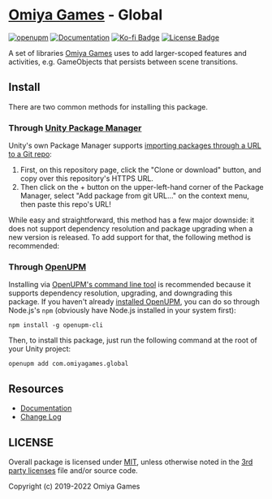 # [Omiya Games](https://www.omiyagames.com/) - Global

[![openupm](https://img.shields.io/npm/v/com.omiyagames.global?label=openupm&registry_uri=https://package.openupm.com)](https://openupm.com/packages/com.omiyagames.global/) [![Documentation](https://github.com/OmiyaGames/omiya-games-global/workflows/Host%20DocFX%20Documentation/badge.svg)](https://omiyagames.github.io/omiya-games-global/) [![Ko-fi Badge](https://img.shields.io/badge/donate-ko--fi-29abe0.svg?logo=ko-fi)](https://ko-fi.com/I3I51KS8F) [![License Badge](https://img.shields.io/github/license/OmiyaGames/omiya-games-global)](/LICENSE.md) 

A set of libraries [Omiya Games](https://www.omiyagames.com/) uses to add larger-scoped features and activities, e.g. GameObjects that persists between scene transitions.

## Install

There are two common methods for installing this package.

### Through [Unity Package Manager](https://docs.unity3d.com/Manual/upm-ui-giturl.html)

Unity's own Package Manager supports [importing packages through a URL to a Git repo](https://docs.unity3d.com/Manual/upm-ui-giturl.html):

1. First, on this repository page, click the "Clone or download" button, and copy over this repository's HTTPS URL.  
2. Then click on the + button on the upper-left-hand corner of the Package Manager, select "Add package from git URL..." on the context menu, then paste this repo's URL!

While easy and straightforward, this method has a few major downside: it does not support dependency resolution and package upgrading when a new version is released.  To add support for that, the following method is recommended:

### Through [OpenUPM](https://openupm.com/)

Installing via [OpenUPM's command line tool](https://openupm.com/) is recommended because it supports dependency resolution, upgrading, and downgrading this package.  If you haven't already [installed OpenUPM](https://openupm.com/docs/getting-started.html#installing-openupm-cli), you can do so through Node.js's `npm` (obviously have Node.js installed in your system first):
```
npm install -g openupm-cli
```
Then, to install this package, just run the following command at the root of your Unity project:
```
openupm add com.omiyagames.global
```

## Resources

- [Documentation](https://omiyagames.github.io/omiya-games-global/)
- [Change Log](https://omiyagames.github.io/omiya-games-global/manual/changelog.html)

## LICENSE

Overall package is licensed under [MIT](https://github.com/OmiyaGames/omiya-games-global/blob/main/LICENSE.md), unless otherwise noted in the [3rd party licenses](https://github.com/OmiyaGames/omiya-games-global/blob/main/THIRD%20PARTY%20NOTICES.md) file and/or source code.

Copyright (c) 2019-2022 Omiya Games
